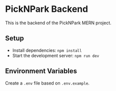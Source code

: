 # PickNPark Backend
This is the backend of the PickNPark MERN project.

## Setup

- Install dependencies: `npm install`
- Start the development server: `npm run dev`

## Environment Variables

Create a `.env` file based on `.env.example`.
